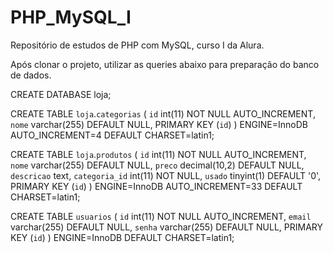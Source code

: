 # PHP_MySQL_I
Repositório de estudos de PHP com MySQL, curso I da Alura.

Após clonar o projeto, utilizar as queries abaixo para preparação do banco de dados.

CREATE DATABASE loja;

CREATE TABLE `loja`.`categorias` (
  `id` int(11) NOT NULL AUTO_INCREMENT,
  `nome` varchar(255) DEFAULT NULL,
  PRIMARY KEY (`id`)
) ENGINE=InnoDB AUTO_INCREMENT=4 DEFAULT CHARSET=latin1;


CREATE TABLE `loja`.`produtos` (
  `id` int(11) NOT NULL AUTO_INCREMENT,
  `nome` varchar(255) DEFAULT NULL,
  `preco` decimal(10,2) DEFAULT NULL,
  `descricao` text,
  `categoria_id` int(11) NOT NULL,
  `usado` tinyint(1) DEFAULT '0',
  PRIMARY KEY (`id`)
) ENGINE=InnoDB AUTO_INCREMENT=33 DEFAULT CHARSET=latin1;

CREATE TABLE `usuarios` (
  `id` int(11) NOT NULL AUTO_INCREMENT,
  `email` varchar(255) DEFAULT NULL,
  `senha` varchar(255) DEFAULT NULL,
  PRIMARY KEY (`id`)
) ENGINE=InnoDB DEFAULT CHARSET=latin1;
